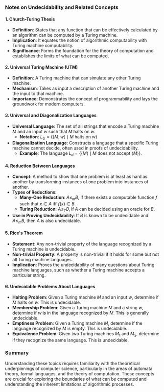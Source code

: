 ### Notes on Undecidability and Related Concepts

#### 1. **Church-Turing Thesis**
- **Definition**: States that any function that can be effectively calculated by an algorithm can be computed by a Turing machine.
- **Implication**: It equates the notion of algorithmic computability with Turing machine computability.
- **Significance**: Forms the foundation for the theory of computation and establishes the limits of what can be computed.

#### 2. **Universal Turing Machine (UTM)**
- **Definition**: A Turing machine that can simulate any other Turing machine.
- **Mechanism**: Takes as input a description of another Turing machine and the input to that machine.
- **Importance**: Demonstrates the concept of programmability and lays the groundwork for modern computers.

#### 3. **Universal and Diagonalization Languages**
- **Universal Language**: The set of all strings that encode a Turing machine $M$ and an input $w$ such that $M$ halts on $w$.
  - **Notation**: $L_U = \{ \langle M, w \rangle \mid M \text{ halts on } w \}$
- **Diagonalization Language**: Constructs a language that a specific Turing machine cannot decide, often used in proofs of undecidability.
  - **Example**: The language $L_d = \{ \langle M \rangle \mid M \text{ does not accept } \langle M \rangle \}$.

#### 4. **Reduction Between Languages**
- **Concept**: A method to show that one problem is at least as hard as another by transforming instances of one problem into instances of another.
- **Types of Reductions**:
  - **Many-One Reduction**: $A \leq_m B$, if there exists a computable function $f$ such that $x \in A$ iff $f(x) \in B$.
  - **Turing Reduction**: $A \leq_T B$, if $A$ can be decided using an oracle for $B$.
- **Use in Proving Undecidability**: If $B$ is known to be undecidable and $A \leq_m B$, then $A$ is also undecidable.

#### 5. **Rice's Theorem**
- **Statement**: Any non-trivial property of the language recognized by a Turing machine is undecidable.
- **Non-trivial Property**: A property is non-trivial if it holds for some but not all Turing machine languages.
- **Implication**: Proves the undecidability of many questions about Turing machine languages, such as whether a Turing machine accepts a particular string.

#### 6. **Undecidable Problems About Languages**
- **Halting Problem**: Given a Turing machine $M$ and an input $w$, determine if $M$ halts on $w$. This is undecidable.
- **Membership Problem**: Given a Turing machine $M$ and a string $w$, determine if $w$ is in the language recognized by $M$. This is generally undecidable.
- **Emptiness Problem**: Given a Turing machine $M$, determine if the language recognized by $M$ is empty. This is undecidable.
- **Equivalence Problem**: Given two Turing machines $M_1$ and $M_2$, determine if they recognize the same language. This is undecidable.

### Summary
Understanding these topics requires familiarity with the theoretical underpinnings of computer science, particularly in the areas of automata theory, formal languages, and the theory of computation. These concepts are crucial for exploring the boundaries of what can be computed and understanding the inherent limitations of algorithmic processes.